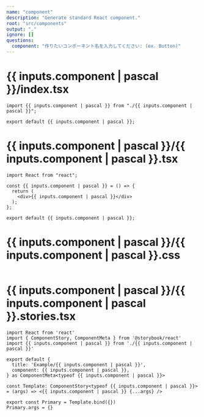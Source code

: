 ```yaml
---
name: "component"
description: "Generate standard React component."
root: "src/components"
output: "."
ignore: []
questions:
  component: "作りたいコンポーネント名を入力してください: (ex. Button)"
---
```


# {{ inputs.component | pascal }}/index.tsx

```tsx
import {{ inputs.component | pascal }} from "./{{ inputs.component | pascal }}";

export default {{ inputs.component | pascal }};
```

# {{ inputs.component | pascal }}/{{ inputs.component | pascal }}.tsx

```tsx
import React from "react";

const {{ inputs.component | pascal }} = () => {
  return (
    <div>{{ inputs.component | pascal }}</div>
  );
};

export default {{ inputs.component | pascal }};

```

# {{ inputs.component | pascal }}/{{ inputs.component | pascal }}.css

```css

```

# {{ inputs.component | pascal }}/{{ inputs.component | pascal }}.stories.tsx

```tsx
import React from 'react'
import { ComponentStory, ComponentMeta } from '@storybook/react'
import {{ inputs.component | pascal }} from './{{ inputs.component | pascal }}'

export default {
  title: 'Example/{{ inputs.component | pascal }}',
  component: {{ inputs.component | pascal }},
} as ComponentMeta<typeof {{ inputs.component | pascal }}>

const Template: ComponentStory<typeof {{ inputs.component | pascal }}> = (args) => <{{ inputs.component | pascal }} {...args} />

export const Primary = Template.bind({})
Primary.args = {}
```
